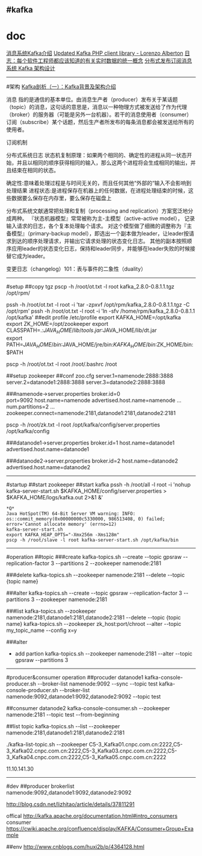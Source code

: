 #kafka
---
# doc
[消息系统Kafka介绍](http://dongxicheng.org/search-engine/kafka/)
[Updated Kafka PHP client library - Lorenzo Alberton](http://www.tuicool.com/articles/zIzyq2)
[日志：每个软件工程师都应该知道的有关实时数据的统一概念](http://www.oschina.net/translate/log-what-every-software-engineer-should-know-about-real-time-datas-unifying)
[分布式发布订阅消息系统 Kafka 架构设计](http://www.oschina.net/translate/kafka-design?lang=chs&page=1#)


---
#架构
[Kafka剖析（一）：Kafka背景及架构介绍](http://www.infoq.com/cn/articles/kafka-analysis-part-1)
[](http://www.infoq.com/cn/articles/kafka-analysis-part-2)
[](http://www.infoq.com/cn/articles/kafka-analysis-part-3)



消息
指的是通信的基本单位。由消息生产者（producer）发布关于某话题（topic）的消息，这句话的意思是，消息以一种物理方式被发送给了作为代理（broker）的服务器（可能是另外一台机器）。若干的消息使用者（consumer）订阅（subscribe）某个话题，然后生产者所发布的每条消息都会被发送给所有的使用者。


订阅机制

分布式系统日志
状态机复制原理：如果两个相同的、确定性的进程从同一状态开始，并且以相同的顺序获得相同的输入，那么这两个进程将会生成相同的输出，并且结束在相同的状态。

确定性:意味着处理过程是与时间无关的，而且任何其他“外部的“输入不会影响到处理结果
进程状态:是进程保存在机器上的任何数据，在进程处理结束的时候，这些数据要么保存在内存里，要么保存在磁盘上

分布式系统文献通常把处理和复制（processing and replication）方案宽泛地分成两种。
『状态机器模型』常常被称为主-主模型（active-active model）， 记录输入请求的日志，各个复本处理每个请求。 
对这个模型做了细微的调整称为『主备模型』（primary-backup model），即选出一个副本做为leader，让leader按请求到达的顺序处理请求，并输出它请求处理的状态变化日志。 其他的副本按照顺序应用leader的状态变化日志，保持和leader同步，并能够在leader失败的时候接替它成为leader。

变更日志（changelog）101：表与事件的二象性（duality）










---
#setup
##copy tgz
pscp -h /root/ot.txt -l root kafka_2.8.0-0.8.1.1.tgz /opt/rpm/


pssh -h /root/ot.txt -l root -i 'tar -zpxvf /opt/rpm/kafka_2.8.0-0.8.1.1.tgz -C /opt/rpm'
pssh -h /root/ot.txt -l root -i 'ln -sfv /home/rpm/kafka_2.8.0-0.8.1.1 /opt/kafka'
##edit profile
 /etc/profile
    export KAFKA_HOME=/opt/kafka
    export ZK_HOME=/opt/zookeeper
    export CLASSPATH=.:$JAVA_HOME/lib/tools.jar:$JAVA_HOME/lib/dt.jar  
    export PATH=$JAVA_HOME/bin:$JAVA_HOME/jre/bin:$KAFKA_HOME/bin:$ZK_HOME/bin:$PATH  

pscp -h /root/ot.txt -l root /root/.bashrc /root

##setup zookeeper
##conf
zoo.cfg
server.1=namenode:2888:3888
server.2=datanode1:2888:3888
server.3=datanode2:2888:3888

###namenode->server.properties
broker.id=0  
port=9092
host.name=namenode
advertised.host.name=namenode
    ...  
num.partitions=2
    ...
zookeeper.connect=namenode:2181,datanode1:2181,datanode2:2181

pscp -h /root/zk.txt -l root /opt/kafka/config/server.properties /opt/kafka/config

###datanode1->server.properties
broker.id=1
host.name=datanode1
advertised.host.name=datanode1

###datanode2->server.properties
broker.id=2
host.name=datanode2
advertised.host.name=datanode2

---
#startup
##start zookeeper
##start kafka
pssh -h /root/all -l root -i 'nohup kafka-server-start.sh $KAFKA_HOME/config/server.properties > $KAFKA_HOME/logs/kafka.out 2>&1 &'
    
    *Q*
    Java HotSpot(TM) 64-Bit Server VM warning: INFO: os::commit_memory(0x00000000c5330000, 986513408, 0) failed; error='Cannot allocate memory' (errno=12)
    kafka-server-start.sh
    export KAFKA_HEAP_OPTS="-Xmx256m -Xms128m"
    pscp -h /root/slave -l root kafka-server-start.sh /opt/kafka/bin


---
#operation
##topic
###create
kafka-topics.sh --create --topic gpsraw --replication-factor 3 --partitions 2 --zookeeper namenode:2181

###delete
kafka-topics.sh --zookeeper namenode:2181 --delete --topic {topic name}

###alter
kafka-topics.sh --create --topic gpsraw --replication-factor 3 --partitions 3 --zookeeper namenode:2181

###list
kafka-topics.sh --zookeeper namenode:2181,datanode1:2181,datanode2:2181 --delete --topic {topic name}
kafka-topics.sh --zookeeper zk_host:port/chroot --alter --topic my_topic_name --config x=y

###alter
* add partion
kafka-topics.sh --zookeeper namenode:2181 --alter --topic gpsraw --partitions 3


---
#producer&consumer operation
##procuder
datanode1
kafka-console-producer.sh --broker-list namenode:9092 --sync --topic test
kafka-console-producer.sh --broker-list namenode:9092,datanode1:9092,datanode2:9092 --topic test

##consumer
datanode2
kafka-console-consumer.sh --zookeeper namenode:2181 --topic test --from-beginning


##list topic
kafka-topics.sh --list --zookeeper namenode:2181,datanode1:2181,datanode2:2181

./kafka-list-topic.sh --zookeeper C5-3_Kafka01.cnpc.com.cn:2222,C5-3_Kafka02.cnpc.com.cn:2222,C5-3_Kafka03.cnpc.com.cn:2222,C5-3_Kafka04.cnpc.com.cn:2222,C5-3_Kafka05.cnpc.com.cn:2222

11.10.141.30


---
#dev
##producer
brokerlist namenode:9092,datanode1:9092,datanode2:9092

http://blog.csdn.net/lizhitao/article/details/37811291

offical
http://kafka.apache.org/documentation.html#intro_consumers
consumer
https://cwiki.apache.org/confluence/display/KAFKA/Consumer+Group+Example

##env
http://www.cnblogs.com/huxi2b/p/4364128.html







